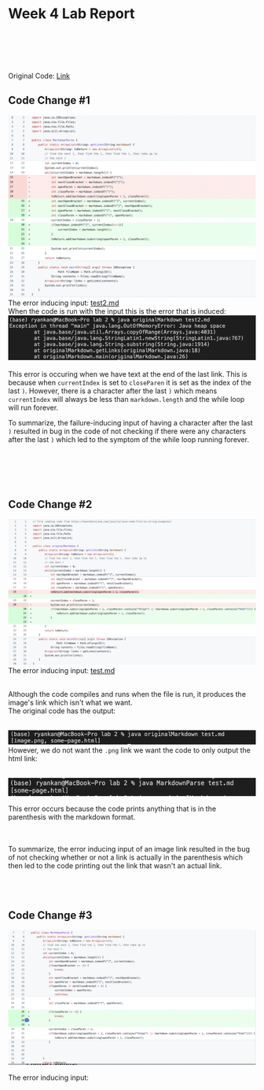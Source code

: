# Week 4 Lab Report
<br>
<br>
<br>
<br>

Original Code: [Link](https://github.com/ucsd-cse15l-w22/markdown-parse/blob/main/MarkdownParse.java)

## Code Change #1

![Image](c3.png)
The error inducing input: [test2.md](https://raw.githubusercontent.com/rkanGH/cse15l-lab-reports/main/lab%202/test2.md)
<br>
When the code is run with the input this is the error that is induced:
![Image](c4.png)
<br>
<br>
This error is occuring when we have text at the end of the last link. This is because when `currentIndex` is set to `closeParen` it is set as the index of the last `)`. However, there is a character after the last `)` which means `currentIndex` will always be less than `markdown.length` and the while loop will run forever. 
<br>

To summarize, the failure-inducing input of having a character after the last `)` resulted in bug in the code of not checking if there were any characters after the last `)` which led to the symptom of the while loop running forever.

<br>
<br>
<br>
<br>

## Code Change #2

![Image](new.png)
The error inducing input: [test.md](https://raw.githubusercontent.com/rkanGH/cse15l-lab-reports/main/lab%202/test.md)

<br>
Although the code compiles and runs when the file is run, it produces the image's link which isn't what we want.
<br>
The original code has the output:
<br>
<br>

![Image](c6.png)
<br>
However, we do not want the `.png` link we want the code to only output the html link:
<br>
<br>

![Image](c7.png)

This error occurs because the code prints anything that is in the parenthesis with the markdown format. 

<br>
<br>
To summarize, the error inducing input of an image link resulted in the bug of not checking whether or not a link is actually in the parenthesis which then led to the code printing out the link that wasn't an actual link.
<br>
<br>
<br>
<br>

## Code Change #3

![Image](new1.png)

The error inducing input: 
